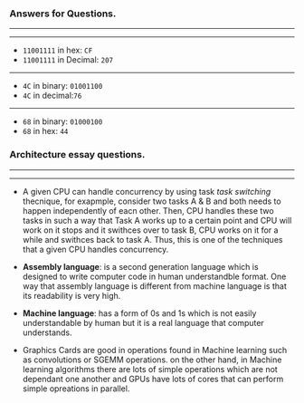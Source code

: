 ### Answers for Questions.
  --------------------------------------------
  ********************************************
* `11001111` in hex: `CF`
* `11001111` in Decimal: `207`
******************************
* `4C` in binary: `01001100`
* `4C` in decimal:`76`
******************************
* `68` in binary: `01000100`
* `68` in hex: `44`

### Architecture essay questions.
  --------------------------------------------
  ********************************************
  * A given CPU can handle concurrency by using task _*task switching*_ thecnique, for exapmple, consider two tasks A & B and both needs to happen independently of eacn other. Then, CPU handles these two tasks in such a way that Task A works up to a certain point and CPU will work on it stops and it swithces over to task B, CPU works on it for a while and swithces back to task A. Thus, this is one of the techniques that a given CPU handles concurrency.

  * **Assembly language**: is a second generation language which is designed to write computer code in human understandble format. One way that assembly language is different from machine language is that its readability is very high.
  * **Machine language**: has a form of 0s and 1s which is not easily understandable by human but it is a real language that computer understands.

  * Graphics Cards are good in operations found in Machine learning such as convolutions or SGEMM operations. on the other hand, in Machine learning algorithms there are lots of simple operations which are not dependant one another and GPUs have lots of cores that can perform simple opreations in parallel.

